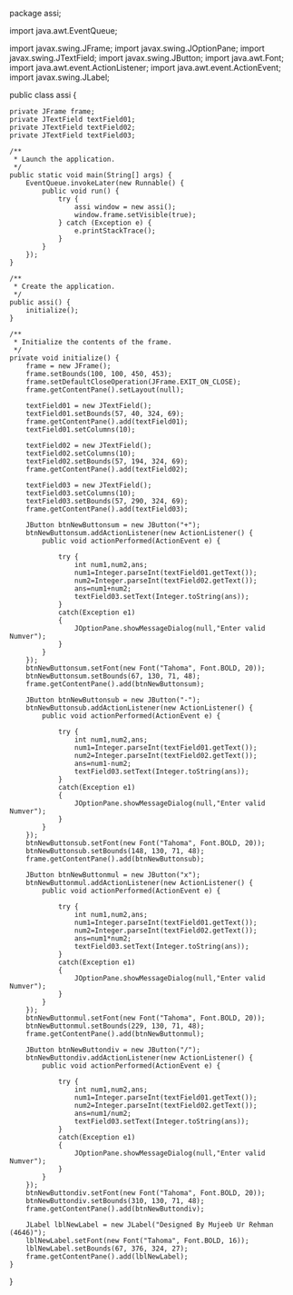 package assi;

import java.awt.EventQueue;

import javax.swing.JFrame;
import javax.swing.JOptionPane;
import javax.swing.JTextField;
import javax.swing.JButton;
import java.awt.Font;
import java.awt.event.ActionListener;
import java.awt.event.ActionEvent;
import javax.swing.JLabel;

public class assi {

	private JFrame frame;
	private JTextField textField01;
	private JTextField textField02;
	private JTextField textField03;

	/**
	 * Launch the application.
	 */
	public static void main(String[] args) {
		EventQueue.invokeLater(new Runnable() {
			public void run() {
				try {
					assi window = new assi();
					window.frame.setVisible(true);
				} catch (Exception e) {
					e.printStackTrace();
				}
			}
		});
	}

	/**
	 * Create the application.
	 */
	public assi() {
		initialize();
	}

	/**
	 * Initialize the contents of the frame.
	 */
	private void initialize() {
		frame = new JFrame();
		frame.setBounds(100, 100, 450, 453);
		frame.setDefaultCloseOperation(JFrame.EXIT_ON_CLOSE);
		frame.getContentPane().setLayout(null);
		
		textField01 = new JTextField();
		textField01.setBounds(57, 40, 324, 69);
		frame.getContentPane().add(textField01);
		textField01.setColumns(10);
		
		textField02 = new JTextField();
		textField02.setColumns(10);
		textField02.setBounds(57, 194, 324, 69);
		frame.getContentPane().add(textField02);
		
		textField03 = new JTextField();
		textField03.setColumns(10);
		textField03.setBounds(57, 290, 324, 69);
		frame.getContentPane().add(textField03);
		
		JButton btnNewButtonsum = new JButton("+");
		btnNewButtonsum.addActionListener(new ActionListener() {
			public void actionPerformed(ActionEvent e) {
				
				try {
					int num1,num2,ans;
					num1=Integer.parseInt(textField01.getText());
					num2=Integer.parseInt(textField02.getText());
					ans=num1+num2;
					textField03.setText(Integer.toString(ans));
				}
				catch(Exception e1) 
				{
					JOptionPane.showMessageDialog(null,"Enter valid Numver");
				}
			}
		});
		btnNewButtonsum.setFont(new Font("Tahoma", Font.BOLD, 20));
		btnNewButtonsum.setBounds(67, 130, 71, 48);
		frame.getContentPane().add(btnNewButtonsum);
		
		JButton btnNewButtonsub = new JButton("-");
		btnNewButtonsub.addActionListener(new ActionListener() {
			public void actionPerformed(ActionEvent e) {
				
				try {
					int num1,num2,ans;
					num1=Integer.parseInt(textField01.getText());
					num2=Integer.parseInt(textField02.getText());
					ans=num1-num2;
					textField03.setText(Integer.toString(ans));
				}
				catch(Exception e1) 
				{
					JOptionPane.showMessageDialog(null,"Enter valid Numver");
				}
			}
		});
		btnNewButtonsub.setFont(new Font("Tahoma", Font.BOLD, 20));
		btnNewButtonsub.setBounds(148, 130, 71, 48);
		frame.getContentPane().add(btnNewButtonsub);
		
		JButton btnNewButtonmul = new JButton("x");
		btnNewButtonmul.addActionListener(new ActionListener() {
			public void actionPerformed(ActionEvent e) {
				
				try {
					int num1,num2,ans;
					num1=Integer.parseInt(textField01.getText());
					num2=Integer.parseInt(textField02.getText());
					ans=num1*num2;
					textField03.setText(Integer.toString(ans));
				}
				catch(Exception e1) 
				{
					JOptionPane.showMessageDialog(null,"Enter valid Numver");
				}
			}
		});
		btnNewButtonmul.setFont(new Font("Tahoma", Font.BOLD, 20));
		btnNewButtonmul.setBounds(229, 130, 71, 48);
		frame.getContentPane().add(btnNewButtonmul);
		
		JButton btnNewButtondiv = new JButton("/");
		btnNewButtondiv.addActionListener(new ActionListener() {
			public void actionPerformed(ActionEvent e) {
				
				try {
					int num1,num2,ans;
					num1=Integer.parseInt(textField01.getText());
					num2=Integer.parseInt(textField02.getText());
					ans=num1/num2;
					textField03.setText(Integer.toString(ans));
				}
				catch(Exception e1) 
				{
					JOptionPane.showMessageDialog(null,"Enter valid Numver");
				}
			}
		});
		btnNewButtondiv.setFont(new Font("Tahoma", Font.BOLD, 20));
		btnNewButtondiv.setBounds(310, 130, 71, 48);
		frame.getContentPane().add(btnNewButtondiv);
		
		JLabel lblNewLabel = new JLabel("Designed By Mujeeb Ur Rehman (4646)");
		lblNewLabel.setFont(new Font("Tahoma", Font.BOLD, 16));
		lblNewLabel.setBounds(67, 376, 324, 27);
		frame.getContentPane().add(lblNewLabel);
	}
}

